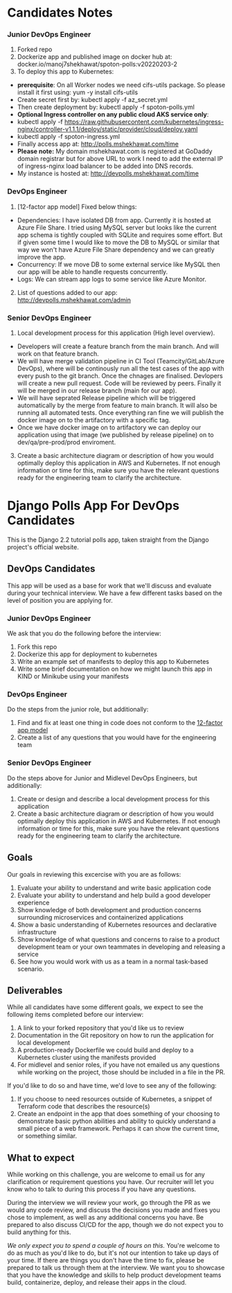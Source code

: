 # Candidates Notes

### Junior DevOps Engineer
1. Forked repo
2. Dockerize app and published image on docker hub at: docker.io/manoj7shekhawat/spoton-polls:v20220203-2
3. To deploy this app to Kubernetes:
- **prerequisite**: On all Worker nodes we need cifs-utils package. So please install it first using: yum -y install cifs-utils
- Create secret first by: kubectl apply -f az_secret.yml
- Then create deployment by: kubectl apply -f spoton-polls.yml
- **Optional Ingress controller on any public cloud AKS service only**: 
- kubectl apply -f https://raw.githubusercontent.com/kubernetes/ingress-nginx/controller-v1.1.1/deploy/static/provider/cloud/deploy.yaml
- kubectl apply -f spoton-ingress.yml
- Finally access app at: http://polls.mshekhawat.com/time
- **Please note:** My domain mshekhawat.com is registered at GoDaddy domain registrar but for above URL to work I need to add the external IP of ingress-nginx load balancer to be added into DNS records.
- My instance is hosted at: http://devpolls.mshekhawat.com/time

### DevOps Engineer
1. [12-factor app model] Fixed below things:
- Dependencies: I have isolated DB from app. Currently it is hosted at Azure File Share. I tried using MySQL server but looks like the current app schema is tightly coupled with SQLite and requires some effort. But if given some time I would like to move the DB to MySQL or similar that way we won't have Azure File Share dependency and we can greatly improve the app.
- Concurrency: If we move DB to some external service like MySQL then our app will be able to handle requests concurrently.
- Logs: We can stream app logs to some service like Azure Monitor.
2. List of questions added to our app: http://devpolls.mshekhawat.com/admin

### Senior DevOps Engineer
1. Local development process for this application (High level overview).
- Developers will create a feature branch from the main branch. And will work on that feature branch.
- We will have merge validation pipeline in CI Tool (Teamcity/GitLab/Azure DevOps), where will be continously run all the test cases of the app with every push to the git branch. Once the chnages are finalised. Devlopers will create a new pull request. Code will be reviewed by peers. Finally it will be merged in our release branch (main for our app).
- We will have seprated Release pipeline which will be triggered automatically by the merge from feature to main branch. It will also be running all automated tests. Once everything ran fine we will publish the docker image on to the artifactory with a specific tag.
- Once we have docker image on to artifactory we can deploy our application using that image (we published by release pipeline) on to dev/qa/pre-prod/prod enviroment.

3. Create a basic architecture diagram or description of how you would optimally deploy this application in AWS and Kubernetes. If not enough information or time for this, make sure you have the relevant questions ready for the engineering team to clarify the architecture.




# Django Polls App For DevOps Candidates

This is the Django 2.2 tutorial polls app, taken straight from the Django project's official website.

## DevOps Candidates

This app will be used as a base for work that we'll discuss and evaluate during your technical interview. We have a few different tasks based on the level of position you are applying for.

### Junior DevOps Engineer

We ask that you do the following before the interview:

1. Fork this repo
1. Dockerize this app for deployment to kubernetes
1. Write an example set of manifests to deploy this app to Kubernetes
1. Write some brief documentation on how we might launch this app in KIND or Minikube using your manifests

### DevOps Engineer

Do the steps from the junior role, but additionally:

1. Find and fix at least one thing in code does not conform to the [12-factor app model](https://12factor.net/)
1. Create a list of any questions that you would have for the engineering team

### Senior DevOps Engineer

Do the steps above for Junior and Midlevel DevOps Engineers, but additionally:

1. Create or design and describe a local development process for this application
1. Create a basic architecture diagram or description of how you would optimally deploy this application in AWS and Kubernetes. If not enough information or time for this, make sure you have the relevant questions ready for the engineering team to clarify the architecture.

## Goals

Our goals in reviewing this excercise with you are as follows:

1. Evaluate your ability to understand and write basic application code
1. Evaluate your ability to understand and help build a good developer experience
1. Show knowledge of both development and production concerns surrounding microservices and containerized applications
1. Show a basic understanding of Kubernetes resources and declarative infrastructure
1. Show knowledge of what questions and concerns to raise to a product development team or your own teammates in developing and releasing a service
1. See how you would work with us as a team in a normal task-based scenario.

## Deliverables

While all candidates have some different goals, we expect to see the following items completed before our interview:

1. A link to your forked repository that you'd like us to review
1. Documentation in the Git repository on how to run the application for local development
1. A production-ready Dockerfile we could build and deploy to a Kubernetes cluster using the manifests provided
1. For midlevel and senior roles, if you have not emailed us any questions while working on the project, those should be included in a file in the PR.

If you'd like to do so and have time, we'd love to see any of the following:

1. If you choose to need resources outside of Kubernetes, a snippet of Terraform code that describes the resource(s)
1. Create an endpoint in the app that does something of your choosing to demonstrate basic python abilities and ability
to quickly understand a small piece of a web framework. Perhaps it can show the current time, or something similar.

## What to expect

While working on this challenge, you are welcome to email us for any clarification or requirement questions you have. Our recruiter
will let you know who to talk to during this process if you have any questions.

During the interview we will review your work, go through the PR as we would any code review, and discuss
the decisions you made and fixes you chose to implement, as well as any additional concerns you have. Be prepared to also discuss
CI/CD for the app, though we do not expect you to build anything for this.

*We only expect you to spend a couple of hours on this.* You're welcome to do as much as you'd like to do,
but it's not our intention to take up days of your time. If there are things you don't have the time to fix,
please be prepared to talk us through them at the interview. We want you to showcase that you have the knowledge and skills
to help product development teams build, containerize, deploy, and release their apps in the cloud.
